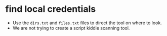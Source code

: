 # find local credentials

- Use the `dirs.txt` and `files.txt` files to direct the tool on where to look.
- We are not trying to create a script kiddie scanning tool.
